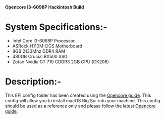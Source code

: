 **Opencore i3-6098P Hackintosh Build**
# **System Specifications:-**
- Intel Core i3-6098P Processor
- ASRock H110M-DGS Motherboard
- 8GB 2133Mhz DDR4 RAM
- 480GB Crucial BX500 SSD
- Zotac Nvidia GT 710 GDDR3 2GB GPU (GK208)
# **Description:-**
This EFI config folder has been created using the [Opencore guide](https://dortania.github.io/OpenCore-Install-Guide/). This config will allow you to install macOS Big Sur into your machine. This config should be used as a reference only and please follow the latest [Opencore guide](https://dortania.github.io/OpenCore-Install-Guide/).

 
